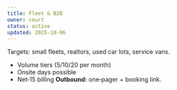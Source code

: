 ```yaml
---
title: Fleet & B2B
owner: court
status: active
updated: 2025-10-06
---
```


Targets: small fleets, realtors, used car lots, service vans.
- Volume tiers (5/10/20 per month)
- Onsite days possible
- Net‑15 billing
**Outbound:** one‑pager + booking link.
